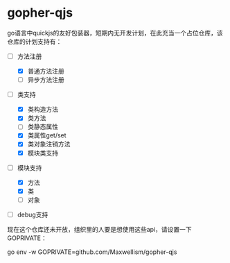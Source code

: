 # gopher-qjs

go语言中quickjs的友好包装器，短期内无开发计划，在此充当一个占位仓库，该仓库的计划支持有：

- [ ] 方法注册
  - [x] 普通方法注册
  - [ ] 异步方法注册
- [ ] 类支持
  - [x] 类构造方法
  - [x] 类方法
  - [ ] 类静态属性
  - [x] 类属性get/set
  - [x] 类对象注销方法
  - [x] 模块类支持
- [ ] 模块支持
  - [x] 方法
  - [x] 类
  - [ ] 对象
- [ ] debug支持


现在这个仓库还未开放，组织里的人要是想使用这些api，请设置一下GOPRIVATE：

go env -w GOPRIVATE=github.com/Maxwellism/gopher-qjs

